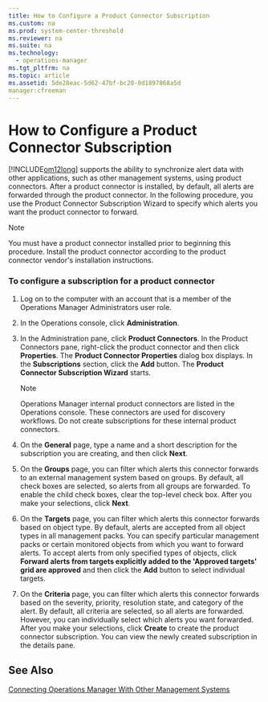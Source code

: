 ```yaml
---
title: How to Configure a Product Connector Subscription
ms.custom: na
ms.prod: system-center-threshold
ms.reviewer: na
ms.suite: na
ms.technology: 
  - operations-manager
ms.tgt_pltfrm: na
ms.topic: article
ms.assetid: 5de28eac-5d62-47bf-bc20-0d1897868a5d
manager:cfreeman
---
```

# How to Configure a Product Connector Subscription
[!INCLUDE[om12long](../../om/manage/includes/om12long_md.md)] supports the ability to synchronize alert data with other applications, such as other management systems, using product connectors. After a product connector is installed, by default, all alerts are forwarded through the product connector. In the following procedure, you use the Product Connector Subscription Wizard to specify which alerts you want the product connector to forward.  
  
> [!NOTE]  
> You must have a product connector installed prior to beginning this procedure. Install the product connector according to the product connector vendor's installation instructions.  
  
### To configure a subscription for a product connector  
  
1.  Log on to the computer with an account that is a member of the Operations Manager Administrators user role.  
  
2.  In the Operations console, click **Administration**.  
  
3.  In the Administration pane, click **Product Connectors**. In the Product Connectors pane, right\-click the product connector and then click **Properties**. The **Product Connector Properties** dialog box displays. In the **Subscriptions** section, click the **Add** button. The **Product Connector Subscription Wizard** starts.  
  
    > [!NOTE]  
    > Operations Manager internal product connectors are listed in the Operations console. These connectors are used for discovery workflows. Do not create subscriptions for these internal product connectors.  
  
4.  On the **General** page, type a name and a short description for the subscription you are creating, and then click **Next**.  
  
5.  On the **Groups** page, you can filter which alerts this connector forwards to an external management system based on groups. By default, all check boxes are selected, so alerts from all groups are forwarded. To enable the child check boxes, clear the top\-level check box. After you make your selections, click **Next**.  
  
6.  On the **Targets** page, you can filter which alerts this connector forwards based on object type. By default, alerts are accepted from all object types in all management packs. You can specify particular management packs or certain monitored objects from which you want to forward alerts. To accept alerts from only specified types of objects, click **Forward alerts from targets explicitly added to the 'Approved targets' grid are approved** and then click the **Add** button to select individual targets.  
  
7.  On the **Criteria** page, you can filter which alerts this connector forwards based on the severity, priority, resolution state, and category of the alert. By default, all criteria are selected, so all alerts are forwarded. However, you can individually select which alerts you want forwarded. After you make your selections, click **Create** to create the product connector subscription. You can view the newly created subscription in the details pane.  
  
## See Also  
[Connecting Operations Manager With Other Management Systems](../../om/manage/Connecting-Operations-Manager-With-Other-Management-Systems.md)  
  
